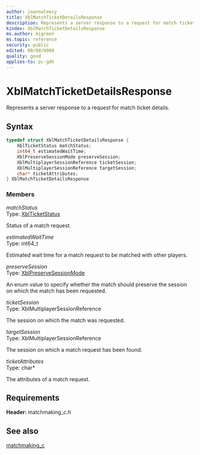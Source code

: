 ```yaml
---
author: joannaleecy
title: XblMatchTicketDetailsResponse
description: Represents a server response to a request for match ticket details.
kindex: XblMatchTicketDetailsResponse
ms.author: migreen
ms.topic: reference
security: public
edited: 00/00/0000
quality: good
applies-to: pc-gdk
---
```


# XblMatchTicketDetailsResponse  

Represents a server response to a request for match ticket details.  

## Syntax  
  
```cpp
typedef struct XblMatchTicketDetailsResponse {  
    XblTicketStatus matchStatus;  
    int64_t estimatedWaitTime;  
    XblPreserveSessionMode preserveSession;  
    XblMultiplayerSessionReference ticketSession;  
    XblMultiplayerSessionReference targetSession;  
    char* ticketAttributes;  
} XblMatchTicketDetailsResponse  
```
  
### Members  
  
*matchStatus*  
Type: [XblTicketStatus](../enums/xblticketstatus.md)  
  
Status of a match request.
  
*estimatedWaitTime*  
Type: int64_t  
  
Estimated wait time for a match request to be matched with other players.
  
*preserveSession*  
Type: [XblPreserveSessionMode](../enums/xblpreservesessionmode.md)  
  
An enum value to specify whether the match should preserve the session on which the match has been requested.
  
*ticketSession*  
Type: XblMultiplayerSessionReference  
  
The session on which the match was requested.
  
*targetSession*  
Type: XblMultiplayerSessionReference  
  
The session on which a match request has been found.
  
*ticketAttributes*  
Type: char*  
  
The attributes of a match request.
  
## Requirements  
  
**Header:** matchmaking_c.h
  
## See also  
[matchmaking_c](../matchmaking_c_members.md)  
  
  